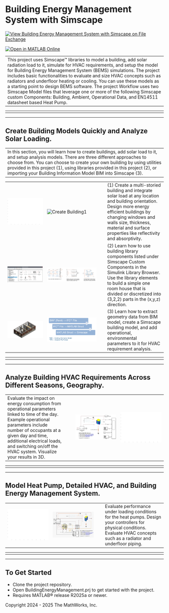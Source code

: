 # Building Energy Management System with Simscape

[![View Building Energy Management System with Simscape on File Exchange](https://www.mathworks.com/matlabcentral/images/matlab-file-exchange.svg)](https://mathworks.com/matlabcentral/fileexchange/175604-building-energy-management-system-with-simscape)

[![Open in MATLAB Online](https://www.mathworks.com/images/responsive/global/open-in-matlab-online.svg)](https://matlab.mathworks.com/open/github/v1?repo=simscape/Building-Energy-Management-Simscape)
 
 
<table>
  <tr>
    <td class="text-column" width=1200>This project uses Simscape&trade; libraries to model a building, add solar radiation load to it, 
simulate for HVAC  requirements, and setup the model for Building Energy Management System (BEMS) simulations. The project includes 
basic functionalities to evaluate and size HVAC concepts such as radiators and underfloor heating or cooling. You can use these models 
as a starting point to design BEMS software. The project Workflow uses two Simscape Model files that leverage one or more of the following 
Simscape custom Components: Building, Ambient, Operational Data, and EN14511 datasheet based Heat Pump.
    </td>
  </tr>
</table>

<table>
  <tr>
    <td class="text-column" width=1200></td>
  </tr>
</table>

<hr color="gray" size="10">

## Create Building Models Quickly and Analyze Solar Loading.
<table>
  <tr>
    <td class="text-column" width=1200>In this section, you will learn how to create buildings, add solar load to it, and setup analysis models. 
There are three different approaches to choose from. You can choose to create your own building by using utilities provided in this project (1), 
using libraries provided in this project (2), or importing your Building Information Model BIM into Simscape (3).
    </td>
  </tr>
</table>

<table>
  <tr>
    <td class="image-column" width=400><img src="Overview/Images/createBuildingREADME.gif" alt="Create Building1"></td>
    <td class="image-column" width=400><img src="Overview/Images/houseAnimationREADME.gif" alt="Create Building1"></td>
    <td class="text-column" width=25></td>
    <td class="text-column" width=375>(1) Create a multi-storied building and integrate solar load at any location and building orientation. Design more energy efficient buildings by changing windows and walls size, thickness, material and surface properties like reflectivity and absorptivity.</td>
  </tr>
  <tr>
    <td class="image-column" width=400><img src="Overview/Images/BuildingCustomComponentLibrary.png" alt="Create Building2"></td>
    <td class="image-column" width=400><img src="Workflow/DetailedHouseModel/DetailedHouseModelSnapshot.png" alt="Create Building2"></td>
    <td class="text-column" width=25></td>
    <td class="text-column" width=375>(2) Learn how to use building library components listed under Simscape Custom Components in the Simulink Library Browser. Use the library elements to build a simple one room house that is divided or discretized into (3,2,2) parts in the (x,y,z) direction.</td>
  </tr>
  <tr>
    <td class="image-column" width=400><img src="Overview/Images/imgBuildingFiveRectRoomREADME.png" alt="Create Building2"></td>
    <td class="image-column" width=400><img src="Overview/Images/importBIMintoSimscape.png" alt="Create Building2"></td>
    <td class="text-column" width=25></td>
    <td class="text-column" width=375>(3) Learn how to extract geometry data from BIM model, create a Simscape building model, and add operational, environmental parameters to it for HVAC requirement analysis.</td>
  </tr>
</table>
 
<table>
  <tr>
    <td class="text-column" width=1200></td>
  </tr>
</table>

<hr color="gray" size="10">

## Analyze Building HVAC Requirements Across Different Seasons, Geography.
<table>
  <tr>
    <td class="text-column" width=375>Evaluate the impact on energy consumption from operational parameters linked to time of the day. Example operational parameters include number of occupants at a given day and time, additional electrical loads, and switching on/off the HVAC system. Visualize your results in 3D.</td>
    <td class="text-column" width=25></td>
    <td class="image-column" width=400><img src="Overview/Images/requirementAnalysisCanvas.png" alt="Building Heat Load Analysis"></td>
    <td class="image-column" width=400><img src="Overview/Images/houseHeatLoadREADME.gif" alt="Building Heat Load Analysis"></td>
  </tr>
</table>
 
<table>
  <tr>
    <td class="text-column" width=1200></td>
  </tr>
</table>

<hr color="gray" size="10">

## Model Heat Pump, Detailed HVAC, and Building Energy Management System.
<table>
  <tr>
    <td class="image-column" width=400><img src="Overview/Images/buildingAnimationREADME.gif" alt="HVAC Requirement Analysis"></td>
    <td class="image-column" width=400><img src="Overview/Images/simulateBuildingEnergyMgmtModel.png" alt="Tune Controller"></td>
    <td class="text-column" width=25></td>
    <td class="text-column" width=375>Evaluate performance under loading conditions for the heat pumps. Design your controllers for physical conditions. Evaluate HVAC concepts such as a radiator and underfloor piping.</td>
  </tr>
</table>

<table>
  <tr>
    <td class="text-column" width=1200></td>
  </tr>
</table>
 
<hr color="gray" size="10">

## To Get Started 
* Clone the project repository.
* Open BuildingEnergyManagement.prj to get started with the project. 
* Requires MATLAB&reg; release R2025a or newer.
 

Copyright 2024 - 2025 The MathWorks, Inc.
